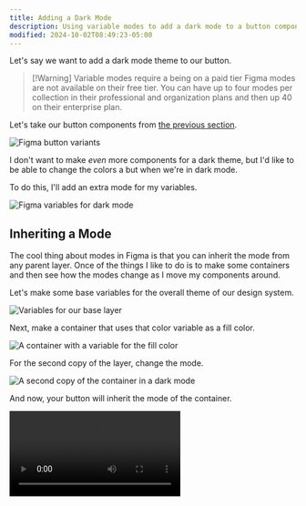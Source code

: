 ```yaml
---
title: Adding a Dark Mode
description: Using variable modes to add a dark mode to a button component in Figma.
modified: 2024-10-02T08:49:23-05:00
---
```


Let's say we want to add a dark mode theme to our button.

> [!Warning] Variable modes require a being on a paid tier
> Figma modes are not available on their free tier. You can have up to four modes per collection in their professional and organization plans and then up 40 on their enterprise plan.

Let's take our button components from [the previous section](creating-a-button-component.md).

![Figma button variants](assets/figma-button-variants.png)

I don't want to make _even_ more components for a dark theme, but I'd like to be able to change the colors a but when we're in dark mode.

To do this, I'll add an extra mode for my variables.

![Figma variables for dark mode](assets/figma-variables-for-dark-mode.png)

## Inheriting a Mode

The cool thing about modes in Figma is that you can inherit the mode from any parent layer. Once of the things I like to do is to make some containers and then see how the modes change as I move my components around.

Let's make some base variables for the overall theme of our design system.

![Variables for our base layer](assets/figma-base-variable-modes.png)

Next, make a container that uses that color variable as a fill color.

![A container with a variable for the fill color](assets/figma-base-background.png)

For the second copy of the layer, change the mode.

![A second copy of the container in a dark mode](assets/figma-second-copy-mode.png)

And now, your button will inherit the mode of the container.

![Inheriting a mode from variables](assets/figma-inherit-mode-variables.mp4)
